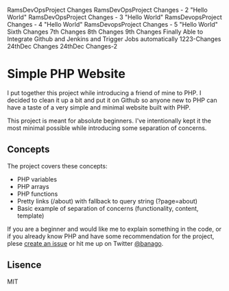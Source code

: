 
RamsDevOpsProject Changes
RamsDevOpsProject Changes - 2 "Hello World"
RamsDevOpsProject Changes - 3 "Hello World"
RamsDevopsProject Changes - 4 "Hello World"
RamsDevopsProject Changes - 5 "Hello World"
Sixth Changes
7th Changes
8th Changes
9th Changes
Finally Able to Integrate Github and Jenkins and Trigger Jobs automatically
1223-Changes
24thDec Changes
24thDec Changes-2

# Simple PHP Website

I put together this project while introducing a friend of mine to PHP. I decided to clean it up a bit and put it on Github so anyone new to PHP can have a taste of a very simple and minimal website built with PHP.

This project is meant for absolute beginners. I've intentionally kept it the most minimal possible while introducing some separation of concerns.

## Concepts

The project covers these concepts:

 * PHP variables
 * PHP arrays
 * PHP functions
 * Pretty links (/about) with fallback to query string (?page=about)
 * Basic example of separation of concerns (functionality, content, template)

If you are a beginner and would like me to explain something in the code, or if you already know PHP and have some recommendation for the project, plese [create an issue](https://github.com/banago/simple-php-website/issues/new) or hit me up on Twitter [@banago](https://twitter.com/banago).

## Lisence

MIT
